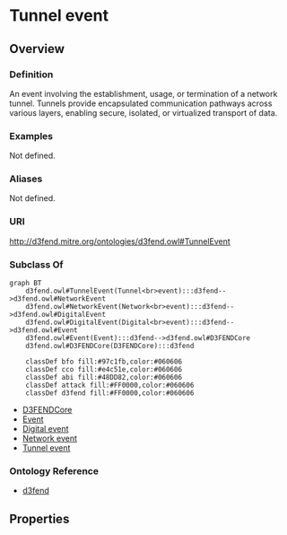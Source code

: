 # Tunnel event

## Overview

### Definition
An event involving the establishment, usage, or termination of a network tunnel. Tunnels provide encapsulated communication pathways across various layers, enabling secure, isolated, or virtualized transport of data.

### Examples
Not defined.

### Aliases
Not defined.

### URI
http://d3fend.mitre.org/ontologies/d3fend.owl#TunnelEvent

### Subclass Of
```mermaid
graph BT
    d3fend.owl#TunnelEvent(Tunnel<br>event):::d3fend-->d3fend.owl#NetworkEvent
    d3fend.owl#NetworkEvent(Network<br>event):::d3fend-->d3fend.owl#DigitalEvent
    d3fend.owl#DigitalEvent(Digital<br>event):::d3fend-->d3fend.owl#Event
    d3fend.owl#Event(Event):::d3fend-->d3fend.owl#D3FENDCore
    d3fend.owl#D3FENDCore(D3FENDCore):::d3fend
    
    classDef bfo fill:#97c1fb,color:#060606
    classDef cco fill:#e4c51e,color:#060606
    classDef abi fill:#48DD82,color:#060606
    classDef attack fill:#FF0000,color:#060606
    classDef d3fend fill:#FF0000,color:#060606
```

- [D3FENDCore](/docs/ontology/reference/model/D3FENDCore/D3FENDCore.md)
- [Event](/docs/ontology/reference/model/D3FENDCore/Event/Event.md)
- [Digital event](/docs/ontology/reference/model/D3FENDCore/Event/Digital%20event/Digital%20event.md)
- [Network event](/docs/ontology/reference/model/D3FENDCore/Event/Digital%20event/Network%20event/Network%20event.md)
- [Tunnel event](/docs/ontology/reference/model/D3FENDCore/Event/Digital%20event/Network%20event/Tunnel%20event/Tunnel%20event.md)


### Ontology Reference
- [d3fend](http://d3fend.mitre.org/ontologies/d3fend.owl#)

## Properties
